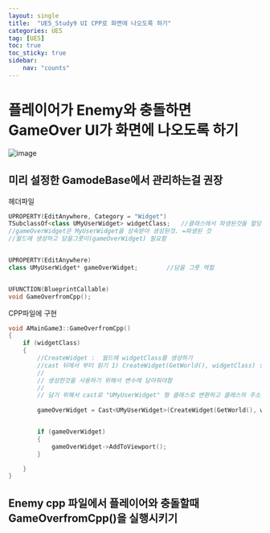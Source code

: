 ```yaml
---
layout: single
title:  "UE5_Study9 UI CPP로 화면에 나오도록 하기"
categories: UE5
tag: [UE5]
toc: true
toc_sticky: true
sidebar:
    nav: "counts"
---
```


# 플레이어가 Enemy와 충돌하면 GameOver UI가 화면에 나오도록 하기 



![image](https://github.com/silverlnng/UE_ThirdPersonTemplate/assets/112385982/a788bfdd-a5e2-4ae7-aaa9-14e4c6749f9a)


## 미리 설정한 GamodeBase에서 관리하는걸 권장

헤더파일   

```cpp
UPROPERTY(EditAnywhere, Category = "Widget")
TSubclassOf<class UMyUserWidget> widgetClass;	//클래스에서 파생된것을 할당하는 역할
//gameOverWidget은 MyUserWidget을 상속받아 생성된것. =파생된 것
//월드에 생성하고 담을그릇이(gameOverWidget) 필요함


UPROPERTY(EditAnywhere)
class UMyUserWidget* gameOverWidget;		//담을 그릇 역할


UFUNCTION(BlueprintCallable)
void GameOverfromCpp();
```  
  
  


CPP파일에 구현 
  

```cpp
void AMainGame3::GameOverfromCpp()
{
	if (widgetClass)
	{
		//CreateWidget :  월드에 widgetClass를 생성하기  
		//cast 뒤에서 부터 읽기 1) CreateWidget(GetWorld(), widgetClass) 생성하고  2)"UMyUserWidget"으로 형변환
		// 
		// 생성한것을 사용하기 위해서 변수에 담아줘야함
		// 
		// 담기 위해서 cast로 "UMyUserWidget" 형 클래스로 변환하고 클래스의 주소를 대입
        
		gameOverWidget = Cast<UMyUserWidget>(CreateWidget(GetWorld(), widgetClass));


		if (gameOverWidget)
		{
			gameOverWidget->AddToViewport();
		}

	}
}
```
  

## Enemy cpp 파일에서 플레이어와 충돌할때 GameOverfromCpp()을 실행시키기
